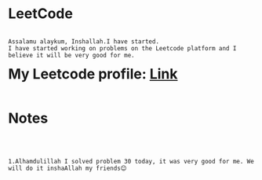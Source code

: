 # LeetCode
```

Assalamu alaykum, Inshallah.I have started.
I have started working on problems on the Leetcode platform and I believe it will be very good for me.

```

<h1 style="display: inline">My Leetcode profile: <a href="https://leetcode.com/YudupovJaloliddin">Link</a></h1>

<br>
<br>

# Notes

<br>

```

1.Alhamdulillah I solved problem 30 today, it was very good for me. We will do it inshaAllah my friends😊

```
